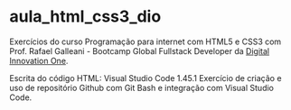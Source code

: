 # aula_html_css3_dio
Exercícios do curso Programação para internet com HTML5 e CSS3 com Prof. Rafael Galleani - Bootcamp Global Fullstack Developer da <a href="https://digitalinnovation.one/">Digital Innovation One</a>.

Escrita do código HTML: Visual Studio Code 1.45.1
Exercício de criação e uso de repositório Github com Git Bash e integração com Visual Studio Code.
